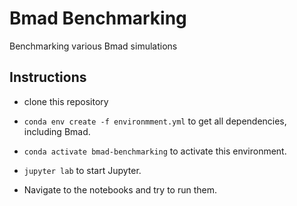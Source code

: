 # Bmad Benchmarking
Benchmarking various Bmad simulations



## Instructions

- clone this repository

- `conda env create -f environmment.yml` to get all dependencies, including Bmad. 

- `conda activate bmad-benchmarking` to activate this environment.

- `jupyter lab` to start Jupyter.

- Navigate to the notebooks and try to run them.